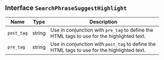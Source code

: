 ## Interface `SearchPhraseSuggestHighlight`

| Name | Type | Description |
| - | - | - |
| `post_tag` | string | Use in conjunction with `pre_tag` to define the HTML tags to use for the highlighted text. |
| `pre_tag` | string | Use in conjunction with `post_tag` to define the HTML tags to use for the highlighted text. |
